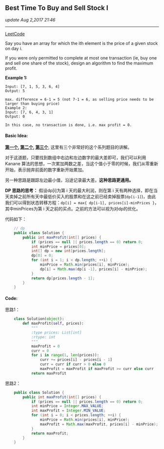 ## Best Time To Buy and Sell Stock I
_update Aug 2,2017 21:46_

---
[LeetCode](https://leetcode.com/problems/best-time-to-buy-and-sell-stock/description/)

Say you have an array for which the ith element is the price of a given stock on day i.

If you were only permitted to complete at most one transaction (ie, buy one and sell one share of the stock), design an algorithm to find the maximum profit.

**Example 1:**

    Input: [7, 1, 5, 3, 6, 4]
    Output: 5
    
    max. difference = 6-1 = 5 (not 7-1 = 6, as selling price needs to be larger than buying price)
    Example 2:
    Input: [7, 6, 4, 3, 1]
    Output: 0
    
    In this case, no transaction is done, i.e. max profit = 0.
    
#### Basic Idea:
**[第一个](https://code.mforever78.com/algorithm/2016/02/24/a-series-of-dynamic-programming-problem/), [第二个](http://www.jianshu.com/p/e1512206957c), [第三个](http://www.cnblogs.com/en-heng/p/7257071.html)**, 这里有三个非常好的这个系列题目的讲解。

对于这道题，只要找到数组中右边和左边数字的最大差即可，我们可以利用 Kanane 算法的思想，一次累加两数之差，当这个值小于零的时候，我们从零重新开始，表示抛弃前面的数字重新开始累加。

另一种思路是跟踪左边最小值，沿途记录最大差。**这种思路更通用。**

**DP 思路的思考：**
假设dp[i]为第 i 天的最大利润，则在第 i 天有两种选择，即在当天卖掉之前所有天中最低价买入的股票和在这之前已经卖掉股票(`dp[i-1]`)，由此我们可以得到状态转移方程：`dp[i] = max{ dp[i-1], prices[i]-minPrices }`，其中minPrices为第 i 天之前的买点。之前的方法可以视为对dp的优化。

代码如下：
```java
    // dp
    public class Solution {
        public int maxProfit(int[] prices) {
            if (prices == null || prices.length == 0) return 0;
            int minPrice = prices[0];
            int[] dp = new int[prices.length];
            dp[0] = 0;
            for (int i = 1; i < dp.length; ++i) {
                minPrice = Math.min(prices[i], minPrice);
                dp[i] = Math.max(dp[i -1], prices[i] - minPrice);
            }
            return dp[prices.length - 1];
        }
    }
```

#### Code:
思路1：
```python
    class Solution(object):
        def maxProfit(self, prices):
            """
            :type prices: List[int]
            :rtype: int
            """
            maxProfit = 0
            curr = 0
            for i in range(1, len(prices)):
                curr += prices[i] - prices[i - 1]
                curr = curr if curr > 0 else 0
                maxProfit = maxProfit if maxProfit >= curr else curr
            return maxProfit   
```

思路2：
```java
    public class Solution {
        public int maxProfit(int[] prices) {
            if (prices == null || prices.length == 0) return 0;
            int minPrice = Integer.MAX_VALUE;
            int maxProfit = Integer.MIN_VALUE;
            for (int i = 0; i < prices.length; ++i) {
                minPrice = Math.min(prices[i], minPrice);
                maxProfit = Math.max(maxProfit, prices[i] - minPrice);
            }
            return maxProfit;
        }
    }
```
